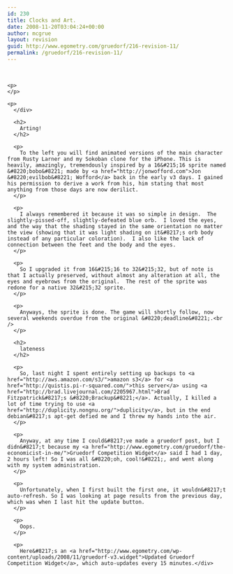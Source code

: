 ```yaml
---
id: 230
title: Clocks and Art.
date: 2008-11-20T03:04:24+00:00
author: mcgrue
layout: revision
guid: http://www.egometry.com/gruedorf/216-revision-11/
permalink: /gruedorf/216-revision-11/
---
```

<div style="float: left;">
  <div style="float: right;">
     </p> 
    
    <p>
    </p>
    
    <p>
      </div> 
      
      <h2>
        Arting!
      </h2>
      
      <p>
        To the left you will find animated versions of the main character from Rusty Larner and my Sokoban clone for the iPhone. This is heavily, amazingly, tremendously inspired by a 16&#215;16 sprite named &#8220;bobo&#8221; made by <a href="http://jonwofford.com">Jon &#8220;evilbob&#8221; Wofford</a> back in the early v3 days. I gained his permission to derive a work from his, him stating that most anything from those days are now derilict.  
      </p>
      
      <p>
        I always remembered it because it was so simple in design.  The slightly-pissed-off, slightly-defeated blue orb.  I loved the eyes, and the way that the shading stayed in the same orientation no matter the view (showing that it was light shading on it&#8217;s orb body instead of any particular coloration).  I also like the lack of connection between the feet and the body and the eyes.
      </p>
      
      <p>
        So I upgraded it from 16&#215;16 to 32&#215;32, but of note is that I actually preserved, without almost any alteration at all, the eyes and eyebrows from the original.  The rest of the sprite was redone for a native 32&#215;32 sprite.
      </p>
      
      <p>
        Anyways, the sprite is done. The game will shortly follow, now several weekends overdue from the original &#8220;deadline&#8221;.<br />  
      </p>
      
      <h2>
        lateness
      </h2>
      
      <p>
        So, last night I spent entirely setting up backups to <a href="http://aws.amazon.com/s3/">amazon s3</a> for <a href="http://quistis.pi-r-squared.com/">this server</a> using <a href="http://brad.livejournal.com/2205967.html">Brad Fitzpatrick&#8217;s &#8220;Brackup&#8221;</a>. Actually, I killed a lot of time trying to use <a href="http://duplicity.nongnu.org/">duplicity</a>, but in the end debian&#8217;s apt-get defied me and I threw my hands into the air.
      </p>
      
      <p>
        Anyway, at any time I could&#8217;ve made a gruedorf post, but I didn&#8217;t because my <a href="http://www.egometry.com/gruedorf/the-economicist-in-me/">Gruedorf Competition Widget</a> said I had 1 day, 2 hours left! So I was all &#8220;oh, cool!&#8221;, and went along with my system administration.
      </p>
      
      <p>
        Unfortunately, when I first built the first one, it wouldn&#8217;t auto-refresh. So I was looking at page results from the previous day, which was when I last hit the update button.
      </p>
      
      <p>
        Oops.
      </p>
      
      <p>
        Here&#8217;s an <a href="http://www.egometry.com/wp-content/uploads/2008/11/gruedorf-v3.widget">Updated Gruedorf Competition Widget</a>, which auto-updates every 15 minutes.</div>